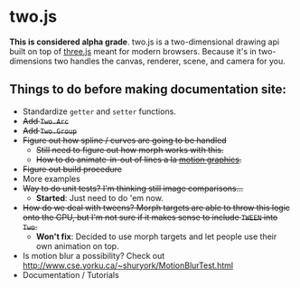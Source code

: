 two.js
======

__This is considered alpha grade__. two.js is a two-dimensional drawing api built on top of [three.js](http://threejs.org) meant for modern browsers. Because it's in two-dimensions two handles the canvas, renderer, scene, and camera for you.

## Things to do before making documentation site:
+ Standardize `getter` and `setter` functions.
+ ~~Add `Two.Arc`~~
+ ~~Add `Two.Group`~~
+ ~~Figure out how spline / curves are going to be handled~~
  + ~~Still need to figure out how morph works with this.~~
  + ~~How to do animate-in-out of lines a la [motion graphics](http://www.redgiantsoftware.com/products/all/trapcode-3d-stroke/).~~
+ ~~Figure out build procedure~~
+ More examples
+ ~~Way to do unit tests? I'm thinking still image comparisons...~~
  + __Started__: Just need to do 'em now.
+ ~~How do we deal with tweens? Morph targets are able to throw this logic onto the GPU, but I'm not sure if it makes sense to include `TWEEN` into `Two`.~~
  + __Won't fix__: Decided to use morph targets and let people use their own animation on top.
+ Is motion blur a possibility? Check out http://www.cse.yorku.ca/~shuryork/MotionBlurTest.html
+ Documentation / Tutorials
